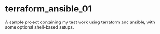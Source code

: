 # terraform_ansible_01
A sample project containing my test work using terraform and ansible, with some optional shell-based setups.
